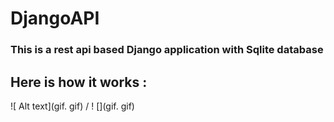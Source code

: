 # DjangoAPI

### This is a rest api based Django application with Sqlite database

## Here is how it works : 

![ Alt text](gif. gif) / ! [](gif. gif)
